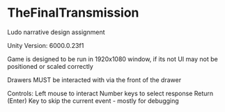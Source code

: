 # TheFinalTransmission
Ludo narrative design assignment

Unity Version: 6000.0.23f1

Game is designed to be run in 1920x1080 window, if its not UI may not be positioned or scaled correctly

Drawers MUST be interacted with via the front of the drawer

Controls:
Left mouse to interact
Number keys to select response
Return (Enter) Key to skip the current event - mostly for debugging
